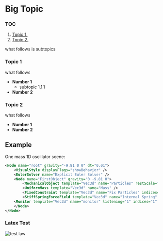Big Topic
=======================

### TOC
1. [ Topic 1. ](#t1)
2. [ Topic 2. ](#t2)



what follows is subtopics

<a name="t1"></a>
### Topic 1
what follows
- **Number 1**
  - subtopic 1.1.1
- **Number 2**

<a name="t2"></a>
### Topic 2
what follows
- **Number 1**
- **Number 2**

Example
-------

One mass 1D oscillator scene:
```xml
<Node name="root" gravity="-9.81 0 0" dt="0.01">
    <VisualStyle displayFlags="showBehavior" />
    <EulerSolver name="Explicit Euler Solver" />
    <Node name="FirstObject" gravity="0 -9.81 0">
        <MechanicalObject template="Vec3d" name="Particles" restScale="1" position="0 0 0 1 0 0" />
        <UniformMass template="Vec3d" name="Mass" />
        <FixedConstraint template="Vec3d" name="Fix Particles" indices="0" />
        <StiffSpringForceField template="Vec3d" name="Internal Spring" spring="0 1 10 0.0 1&#x0A;" />
	<Monitor template="Vec3d" name="monitor" listening="1" indices="1" ExportPositions="true" ExportVelocities="true" ExportForces="true" />
    </Node>
</Node>
```
### Latex Test
<img class="latex" src="https://latex.codecogs.com/png.latex?$$\frac{d\boldsymbol{I}}{dt}=\boldsymbol{0}$$" title="test law" />



